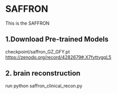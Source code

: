 # SAFFRON
This is the SAFFRON



## 1.Download Pre-trained Models

checkpoint/saffron_GZ_GFY.pt https://zenodo.org/record/4282679#.X7fyttvgqL5


## 2. brain reconstruction

run python saffron_clinical_recon.py
